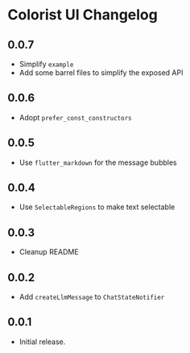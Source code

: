 # Colorist UI Changelog

## 0.0.7

* Simplify `example`
* Add some barrel files to simplify the exposed API

## 0.0.6

* Adopt `prefer_const_constructors`

## 0.0.5

* Use `flutter_markdown` for the message bubbles

## 0.0.4

* Use `SelectableRegions` to make text selectable

## 0.0.3

* Cleanup README

## 0.0.2

* Add `createLlmMessage` to `ChatStateNotifier`

## 0.0.1

* Initial release.
